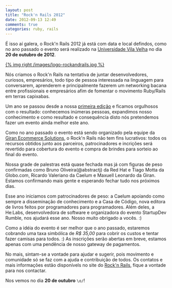 ```yaml
---
layout: post
title: "Rock'n Rails 2012"
date: 2012-09-13 12:49
comments: true
categories: ruby, rails
---
```


É isso aí galera, o Rock'n Rails 2012 já está com data e local defindos, como no ano passado o evento será realizado na [Universidade Vila Velha](http://www.uvv.br) no dia **20 de outubro de 2012**.

[{% img right /images/logo-rockandrails.jpg %}](http://www.rockandrails.com.br)

Nós criamos o Rock'n Rails na tentativa de juntar desenvolvedores, curiosos, empresários, todo tipo de pessoa interessada na linguagem para conversarem, aprenderem e principalmente fazerem um networking bacana entre profissionais e empresários afim de fomentar o movimento Ruby/Rails em terras capixabas. 

Um ano se passou desde a nossa [primeira edição](http://www.flickr.com/photos/68470895@N07) e ficamos orgulhosos com o resultado: conhecemos inúmeras pessoas, expandimos nosso conhecimento e como resultado e consequência disto nós pretendemos fazer um evento ainda melhor este ano.

Como no ano passado o evento está sendo organizado pela equipe da [Giran Ecommerce Solutions](http://www.giran.com.br), o Rock'n Rails não tem fins lucrativos: todos os recursos obtidos junto aos parceiros, patrocinadores e incrições será revertido para cobertura do evento e compra de brindes para sorteio ao final do evento.

Nossa grade de palestras está quase fechada mas já com figuras de peso confirmadas como Bruno Oliveira(@abstractj) da Red Hat e Tiago Motta da Globo.com, Ricardo Valeriano da Caelum e Maxuell Leonardo da Giran. Estamos confirmando mais gente e esperando fechar tudo nos próximos dias.

Esse ano iniciamos com patrocinadores de peso: a Caelum apoiando como sempre a disseminação de conhecimento e a Casa de Código, nova editora de livros feitos por programadores para programadores. Além deles, a He:Labs, desenvolvedora de software e organizadora do evento StartupDev Rumble, nos ajudará esse ano. Nosso muito obrigado a vocês. :)

Como a idéia do evento é ser melhor que o ano passado, estaremos cobrando uma taxa simbólica de _R$ 35,00_ para cobrir os custos e tentar fazer camisas para todos. :) As inscrições serão abertas em breve, estamos apenas com uma pendência de nosso gateway de pagamentos.

No mais, sintam-se a vontade para ajudar e sugerir, pois movimento e comunidade só se faz com a ajuda e contribuição de todos. Os contatos e mais informações estão disponívels no site do [Rock'n Rails](http://www.rockandrails.com.br), fique a vontade para nos contactar.

Nos vemos no dia **20 de outubro** `\o/`!
